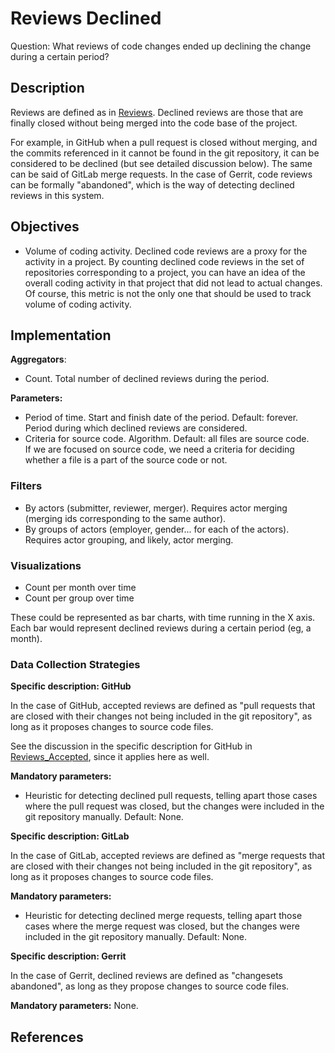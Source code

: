 # Reviews Declined

Question: What reviews of code changes ended up declining the change during a certain period?


## Description

Reviews are defined as in [Reviews](https://github.com/chaoss/wg-evolution/blob/master/metrics/Reviews.md).
Declined reviews are those that are finally closed without
being merged into the code base of the project.

For example, in GitHub when a pull request is closed without
merging, and the commits referenced in it cannot be found
in the git repository, it can be considered to be declined
(but see detailed discussion below). The same can be said of
GitLab merge requests. In the case of Gerrit, code reviews
can be formally "abandoned", which is the way of detecting
declined reviews in this system.


## Objectives

* Volume of coding activity.
    Declined code reviews are a proxy for the activity in a project.
    By counting declined code reviews in the set of repositories corresponding
    to a project, you can have an idea of the overall coding activity in
    that project that did not lead to actual changes.
    Of course, this metric is not the only one that should be
    used to track volume of coding activity.



## Implementation

**Aggregators**:
* Count. Total number of declined reviews during the period.

**Parameters:**
* Period of time. Start and finish date of the period. Default: forever.  
    Period during which declined reviews are considered. <br>
* Criteria for source code. Algorithm. Default: all files are source code.  
    If we are focused on source code, we need a criteria for deciding
    whether a file is a part of the source code or not.


### Filters 

* By actors (submitter, reviewer, merger). Requires actor merging
(merging ids corresponding to the same author).
* By groups of actors (employer, gender... for each of the actors).
Requires actor grouping, and likely, actor merging.


### Visualizations 

* Count per month over time
* Count per group over time

These could be represented as bar charts, with time running in the X axis.
Each bar would represent declined reviews during a certain period
(eg, a month).


### Data Collection Strategies 

**Specific description: GitHub**

In the case of GitHub, accepted reviews are defined as "pull requests
that are closed with their changes not being included in the git repository",
as long as it proposes changes to source code files.

See the discussion in the specific description for GitHub in
[Reviews_Accepted](https://github.com/chaoss/wg-evolution/blob/master/metrics/Reviews_Accepted.md), since it applies here as well.

__Mandatory parameters:__

* Heuristic for detecting declined pull requests, telling apart
  those cases where the pull request was closed, but the
  changes were included in the git repository manually.
  Default: None.

**Specific description: GitLab**

In the case of GitLab, accepted reviews are defined as "merge requests
that are closed with their changes not being included in the git repository",
as long as it proposes changes to source code files.

__Mandatory parameters:__

* Heuristic for detecting declined merge requests, telling apart
  those cases where the merge request was closed, but the
  changes were included in the git repository manually. Default: None.

**Specific description: Gerrit**

In the case of Gerrit, declined reviews are defined as "changesets
abandoned", as long as they propose changes to source code files.

__Mandatory parameters:__
None.

## References

